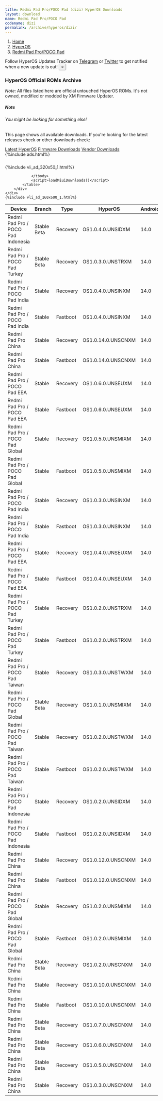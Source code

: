 ```yaml
---
title: Redmi Pad Pro/POCO Pad (dizi) HyperOS Downloads
layout: download
name: Redmi Pad Pro/POCO Pad
codename: dizi
permalink: /archive/hyperos/dizi/
---
```

<nav aria-label="breadcrumb">
    <ol class="breadcrumb">
        <li class="breadcrumb-item"><a href="/">Home</a></li>
        <li class="breadcrumb-item"><a href="/hyperos/">HyperOS</a></li>
        <li class="breadcrumb-item active" aria-current="page"><a href="/hyperos/dizi/">Redmi Pad Pro/POCO Pad</a></li>
    </ol>
</nav>
<div class="alert alert-primary alert-dismissible fade show" role="alert">
    Follow HyperOS Updates Tracker on <a href="https://t.me/MIUIUpdatesTracker" class="alert-link">Telegram</a>
     or <a href="https://twitter.com/MiFwUpdater" class="alert-link">Twitter</a> to get notified when a new update is out!
    <button type="button" class="close" data-dismiss="alert" aria-label="Close">
        <span aria-hidden="true">&times;</span>
    </button>
</div>

### HyperOS Official ROMs Archive
*Note*: All files listed here are official untouched HyperOS ROMs. It's not owned, modified or modded by XM Firmware Updater.
<div class="card">
  <div class="card-body">
    <h5 class="card-title">Note</h5>
    <h6 class="card-subtitle mb-2 text-muted">You might be looking for something else!</h6>
    <p class="card-text">This page shows all available downloads.
     If you're looking for the latest releases check or other downloads check:</p>
    <a href="/hyperos/dizi/" class="card-link">Latest HyperOS</a>
    <a href="/firmware/dizi/" class="card-link">Firmware Downloads</a>
    <a href="/vendor/dizi/" class="card-link">Vendor Downloads</a>
  </div>
</div>
{%include ads.html%}
<div class="row justify-content-center">
    <div class="col-10">
        <div class="table-responsive-md" style="margin-top: 25px;">
            {%include vli_ad_320x50_1.html%}
            <table id="miui" class="display dt-responsive nowrap compact table table-striped table-hover table-sm">
                <thead class="thead-dark">
                    <tr>
                        <th data-ref="device">Device</th>
                        <th data-ref="branch">Branch</th>
                        <th data-ref="type">Type</th>
                        <th data-ref="miui">HyperOS</th>
                        <th data-ref="android">Android</th>
                        <th data-ref="size">Size</th>
                        <th data-ref="size">Date</th>
                        <th data-ref="link">Link</th>
                    </tr>
                </thead>
                <tbody>
                <tr><td>Redmi Pad Pro / POCO Pad Indonesia</td><td>Stable Beta</td><td>Recovery</td><td>OS1.0.4.0.UNSIDXM</td><td>14.0</td><td>4.2 GB</td><td>2024-08-02</td><td><a href="/hyperos/dizi/stable beta/OS1.0.4.0.UNSIDXM/">Download</a></td></tr>
<tr><td>Redmi Pad Pro / POCO Pad Turkey</td><td>Stable Beta</td><td>Recovery</td><td>OS1.0.3.0.UNSTRXM</td><td>14.0</td><td>4.2 GB</td><td>2024-08-02</td><td><a href="/hyperos/dizi/stable beta/OS1.0.3.0.UNSTRXM/">Download</a></td></tr>
<tr><td>Redmi Pad Pro / POCO Pad India</td><td>Stable</td><td>Recovery</td><td>OS1.0.4.0.UNSINXM</td><td>14.0</td><td>4.1 GB</td><td>2024-08-01</td><td><a href="/hyperos/dizi/stable/OS1.0.4.0.UNSINXM/">Download</a></td></tr>
<tr><td>Redmi Pad Pro / POCO Pad India</td><td>Stable</td><td>Fastboot</td><td>OS1.0.4.0.UNSINXM</td><td>14.0</td><td>4.6 GB</td><td>2024-07-23</td><td><a href="/hyperos/dizi/stable/OS1.0.4.0.UNSINXM/">Download</a></td></tr>
<tr><td>Redmi Pad Pro China</td><td>Stable</td><td>Recovery</td><td>OS1.0.14.0.UNSCNXM</td><td>14.0</td><td>4.6 GB</td><td>2024-07-17</td><td><a href="/hyperos/dizi/stable/OS1.0.14.0.UNSCNXM/">Download</a></td></tr>
<tr><td>Redmi Pad Pro China</td><td>Stable</td><td>Fastboot</td><td>OS1.0.14.0.UNSCNXM</td><td>14.0</td><td>5.3 GB</td><td>2024-07-09</td><td><a href="/hyperos/dizi/stable/OS1.0.14.0.UNSCNXM/">Download</a></td></tr>
<tr><td>Redmi Pad Pro / POCO Pad EEA</td><td>Stable</td><td>Recovery</td><td>OS1.0.6.0.UNSEUXM</td><td>14.0</td><td>4.2 GB</td><td>2024-07-16</td><td><a href="/hyperos/dizi/stable/OS1.0.6.0.UNSEUXM/">Download</a></td></tr>
<tr><td>Redmi Pad Pro / POCO Pad EEA</td><td>Stable</td><td>Fastboot</td><td>OS1.0.6.0.UNSEUXM</td><td>14.0</td><td>4.9 GB</td><td>2024-07-08</td><td><a href="/hyperos/dizi/stable/OS1.0.6.0.UNSEUXM/">Download</a></td></tr>
<tr><td>Redmi Pad Pro / POCO Pad Global</td><td>Stable</td><td>Recovery</td><td>OS1.0.5.0.UNSMIXM</td><td>14.0</td><td>4.2 GB</td><td>2024-07-12</td><td><a href="/hyperos/dizi/stable/OS1.0.5.0.UNSMIXM/">Download</a></td></tr>
<tr><td>Redmi Pad Pro / POCO Pad Global</td><td>Stable</td><td>Fastboot</td><td>OS1.0.5.0.UNSMIXM</td><td>14.0</td><td>4.9 GB</td><td>2024-07-08</td><td><a href="/hyperos/dizi/stable/OS1.0.5.0.UNSMIXM/">Download</a></td></tr>
<tr><td>Redmi Pad Pro / POCO Pad India</td><td>Stable</td><td>Recovery</td><td>OS1.0.3.0.UNSINXM</td><td>14.0</td><td>4.1 GB</td><td>2024-06-25</td><td><a href="/hyperos/dizi/stable/OS1.0.3.0.UNSINXM/">Download</a></td></tr>
<tr><td>Redmi Pad Pro / POCO Pad India</td><td>Stable</td><td>Fastboot</td><td>OS1.0.3.0.UNSINXM</td><td>14.0</td><td>4.6 GB</td><td>2024-06-19</td><td><a href="/hyperos/dizi/stable/OS1.0.3.0.UNSINXM/">Download</a></td></tr>
<tr><td>Redmi Pad Pro / POCO Pad EEA</td><td>Stable</td><td>Recovery</td><td>OS1.0.4.0.UNSEUXM</td><td>14.0</td><td>4.2 GB</td><td>2024-06-12</td><td><a href="/hyperos/dizi/stable/OS1.0.4.0.UNSEUXM/">Download</a></td></tr>
<tr><td>Redmi Pad Pro / POCO Pad EEA</td><td>Stable</td><td>Fastboot</td><td>OS1.0.4.0.UNSEUXM</td><td>14.0</td><td>4.9 GB</td><td>2024-06-05</td><td><a href="/hyperos/dizi/stable/OS1.0.4.0.UNSEUXM/">Download</a></td></tr>
<tr><td>Redmi Pad Pro / POCO Pad Turkey</td><td>Stable</td><td>Recovery</td><td>OS1.0.2.0.UNSTRXM</td><td>14.0</td><td>4.2 GB</td><td>2024-06-11</td><td><a href="/hyperos/dizi/stable/OS1.0.2.0.UNSTRXM/">Download</a></td></tr>
<tr><td>Redmi Pad Pro / POCO Pad Turkey</td><td>Stable</td><td>Fastboot</td><td>OS1.0.2.0.UNSTRXM</td><td>14.0</td><td>4.7 GB</td><td>2024-06-05</td><td><a href="/hyperos/dizi/stable/OS1.0.2.0.UNSTRXM/">Download</a></td></tr>
<tr><td>Redmi Pad Pro / POCO Pad Taiwan</td><td>Stable</td><td>Recovery</td><td>OS1.0.3.0.UNSTWXM</td><td>14.0</td><td>4.1 GB</td><td>2024-06-07</td><td><a href="/hyperos/dizi/stable/OS1.0.3.0.UNSTWXM/">Download</a></td></tr>
<tr><td>Redmi Pad Pro / POCO Pad Global</td><td>Stable Beta</td><td>Recovery</td><td>OS1.0.1.0.UNSMIXM</td><td>14.0</td><td>4.2 GB</td><td>2024-06-05</td><td><a href="/hyperos/dizi/stable beta/OS1.0.1.0.UNSMIXM/">Download</a></td></tr>
<tr><td>Redmi Pad Pro / POCO Pad Taiwan</td><td>Stable</td><td>Recovery</td><td>OS1.0.2.0.UNSTWXM</td><td>14.0</td><td>4.1 GB</td><td>2024-06-05</td><td><a href="/hyperos/dizi/stable/OS1.0.2.0.UNSTWXM/">Download</a></td></tr>
<tr><td>Redmi Pad Pro / POCO Pad Taiwan</td><td>Stable</td><td>Fastboot</td><td>OS1.0.2.0.UNSTWXM</td><td>14.0</td><td>4.8 GB</td><td>2024-05-14</td><td><a href="/hyperos/dizi/stable/OS1.0.2.0.UNSTWXM/">Download</a></td></tr>
<tr><td>Redmi Pad Pro / POCO Pad Indonesia</td><td>Stable</td><td>Recovery</td><td>OS1.0.2.0.UNSIDXM</td><td>14.0</td><td>4.2 GB</td><td>2024-06-05</td><td><a href="/hyperos/dizi/stable/OS1.0.2.0.UNSIDXM/">Download</a></td></tr>
<tr><td>Redmi Pad Pro / POCO Pad Indonesia</td><td>Stable</td><td>Fastboot</td><td>OS1.0.2.0.UNSIDXM</td><td>14.0</td><td>4.8 GB</td><td>2024-05-25</td><td><a href="/hyperos/dizi/stable/OS1.0.2.0.UNSIDXM/">Download</a></td></tr>
<tr><td>Redmi Pad Pro China</td><td>Stable</td><td>Recovery</td><td>OS1.0.12.0.UNSCNXM</td><td>14.0</td><td>4.5 GB</td><td>2024-06-05</td><td><a href="/hyperos/dizi/stable/OS1.0.12.0.UNSCNXM/">Download</a></td></tr>
<tr><td>Redmi Pad Pro China</td><td>Stable</td><td>Fastboot</td><td>OS1.0.12.0.UNSCNXM</td><td>14.0</td><td>5.3 GB</td><td>2024-05-28</td><td><a href="/hyperos/dizi/stable/OS1.0.12.0.UNSCNXM/">Download</a></td></tr>
<tr><td>Redmi Pad Pro / POCO Pad Global</td><td>Stable</td><td>Recovery</td><td>OS1.0.2.0.UNSMIXM</td><td>14.0</td><td>4.2 GB</td><td>2024-05-30</td><td><a href="/hyperos/dizi/stable/OS1.0.2.0.UNSMIXM/">Download</a></td></tr>
<tr><td>Redmi Pad Pro / POCO Pad Global</td><td>Stable</td><td>Fastboot</td><td>OS1.0.2.0.UNSMIXM</td><td>14.0</td><td>4.9 GB</td><td>2024-05-24</td><td><a href="/hyperos/dizi/stable/OS1.0.2.0.UNSMIXM/">Download</a></td></tr>
<tr><td>Redmi Pad Pro China</td><td>Stable Beta</td><td>Recovery</td><td>OS1.0.2.0.UNSCNXM</td><td>14.0</td><td>4.5 GB</td><td>2024-05-06</td><td><a href="/hyperos/dizi/stable beta/OS1.0.2.0.UNSCNXM/">Download</a></td></tr>
<tr><td>Redmi Pad Pro China</td><td>Stable</td><td>Recovery</td><td>OS1.0.10.0.UNSCNXM</td><td>14.0</td><td>4.5 GB</td><td>2024-04-30</td><td><a href="/hyperos/dizi/stable/OS1.0.10.0.UNSCNXM/">Download</a></td></tr>
<tr><td>Redmi Pad Pro China</td><td>Stable</td><td>Fastboot</td><td>OS1.0.10.0.UNSCNXM</td><td>14.0</td><td>5.3 GB</td><td>2024-04-25</td><td><a href="/hyperos/dizi/stable/OS1.0.10.0.UNSCNXM/">Download</a></td></tr>
<tr><td>Redmi Pad Pro China</td><td>Stable Beta</td><td>Recovery</td><td>OS1.0.7.0.UNSCNXM</td><td>14.0</td><td>4.5 GB</td><td>2024-04-18</td><td><a href="/hyperos/dizi/stable beta/OS1.0.7.0.UNSCNXM/">Download</a></td></tr>
<tr><td>Redmi Pad Pro China</td><td>Stable Beta</td><td>Recovery</td><td>OS1.0.6.0.UNSCNXM</td><td>14.0</td><td>4.5 GB</td><td>2024-04-15</td><td><a href="/hyperos/dizi/stable beta/OS1.0.6.0.UNSCNXM/">Download</a></td></tr>
<tr><td>Redmi Pad Pro China</td><td>Stable Beta</td><td>Recovery</td><td>OS1.0.5.0.UNSCNXM</td><td>14.0</td><td>4.5 GB</td><td>2024-04-14</td><td><a href="/hyperos/dizi/stable beta/OS1.0.5.0.UNSCNXM/">Download</a></td></tr>
<tr><td>Redmi Pad Pro China</td><td>Stable</td><td>Recovery</td><td>OS1.0.3.0.UNSCNXM</td><td>14.0</td><td>4.6 GB</td><td>2024-04-10</td><td><a href="/hyperos/dizi/stable/OS1.0.3.0.UNSCNXM/">Download</a></td></tr>

                </tbody>
                <script>loadMiuiDownloads()</script>
            </table>
        </div>
    </div>
    {%include vli_ad_160x600_1.html%}
</div>
